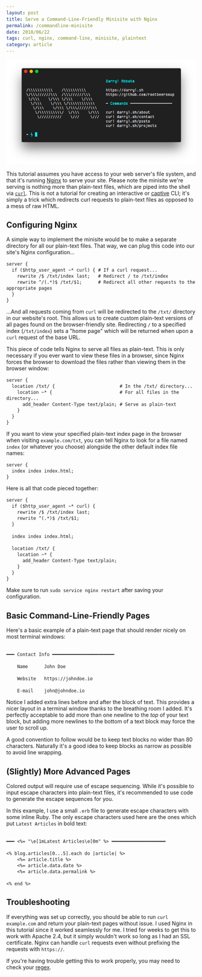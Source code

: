 ```yaml
---
layout: post
title: Serve a Command-Line-Friendly Minisite with Nginx
permalink: /commandline-minisite
date: 2018/06/22
tags: curl, nginx, command-line, minisite, plaintext
category: article
---
```


<p align="center" >
  <img src="../img/plaintext.png">
</p>

This tutorial assumes you have access to your web server's file system, and that it's running [Nginx](https://www.nginx.com) to serve your site. Please note the minisite we're serving is nothing more than plain-text files, which are piped into the shell via [`curl`](https://curl.haxx.se). This is not a tutorial for creating an interactive or [captive](https://flylib.com/books/en/2.506.1.34/1/) CLI; it's simply a trick which redirects curl requests to plain-text files as opposed to a mess of raw HTML.

## Configuring Nginx

A simple way to implement the minisite would be to make a separate directory for all our plain-text files. That way, we can plug this code into our site's Nginx configuration...

```nginx
server {
  if ($http_user_agent ~* curl) { # If a curl request...
    rewrite /$ /txt/index last;   # Redirect / to /txt/index
    rewrite ^/(.*)$ /txt/$1;      # Redirect all other requests to the appropriate pages
  }
}
```
...And all requests coming from `curl` will be redirected to the `/txt/` directory in our website's root. This allows us to create custom plain-text versions of all pages found on the browser-friendly site. Redirecting `/` to a specified index (`/txt/index`) sets a "home page" which will be returned when upon a `curl` request of the base URL.

This piece of code tells Nginx to serve all files as plain-text. This is only necessary if you ever want to view these files in a browser, since Nginx forces the browser to download the files rather than viewing them in the browser window:

```nginx
server {
  location /txt/ {                        # In the /txt/ directory...
    location ~* {                         # For all files in the directory...
      add_header Content-Type text/plain; # Serve as plain-text
    }
  }
}
```

If you want to view your specified plain-text index page in the browser when visiting `example.com/txt`, you can tell Nginx to look for a file named `index` (or whatever you choose) alongside the other default index file names:

```nginx
server {
  index index index.html;
}
```

Here is all that code pieced together:

```nginx
server {
  if ($http_user_agent ~* curl) {
    rewrite /$ /txt/index last;
    rewrite ^(.*)$ /txt/$1;
  }

  index index index.html;

  location /txt/ {
    location ~* {
      add_header Content-Type text/plain;
    }
  }
}
```

Make sure to run `sudo service nginx restart` after saving your configuration.

## Basic Command-Line-Friendly Pages

Here's a basic example of a plain-text page that should render nicely on most terminal windows:

```text

━━━ Contact Info ━━━━━━━━━━━━━━━━━━━━━━━

    Name      John Doe

    Website   https://johndoe.io

    E-mail    john@johndoe.io

```

Notice I added extra lines before and after the block of text. This provides a nicer layout in a terminal window thanks to the breathing room I added. It's perfectly acceptable to add more than one newline to the *top* of your text block, but adding more newlines to the bottom of a text block may force the user to scroll up.

A good convention to follow would be to keep text blocks no wider than 80 characters. Naturally it's a good idea to keep blocks as narrow as possible to avoid line wrapping.

## (Slightly) More Advanced Pages

Colored output will require use of escape sequencing. While it's possible to input escape characters into plain-text files, it's recommended to use code to generate the escape sequences for you. 

In this example, I use a small `.erb` file to generate escape characters with some inline Ruby. The only escape characters used here are the ones which put `Latest Articles` in bold text:

```erb

━━━ <%= "\e[1mLatest Articles\e[0m" %> ━━━━━━━━━━━━━━━━━━━━

<% blog.articles[0...5].each do |article| %>
    <%= article.title %>
    <%= article.data.date %>
    <%= article.data.permalink %>

<% end %>
```

## Troubleshooting

If everything was set up correctly, you should be able to run `curl example.com` and return your plain-text pages without issue. I used Nginx in this tutorial since it worked seamlessly for me. I tried for weeks to get this to work with Apache 2.4, but it simply wouldn't work so long as I had an SSL certificate. Nginx can handle `curl` requests even without prefixing the requests with `https://`.

If you're having trouble getting this to work properly, you may need to check your [regex](https://en.wikipedia.org/wiki/Regular_expression).
